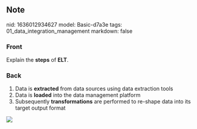 ## Note
nid: 1636012934627
model: Basic-d7a3e
tags: 01_data_integration_management
markdown: false

### Front
Explain the <b>steps</b> of <b>ELT</b>.

### Back
<div><ol><li>Data is <strong>extracted</strong> from data sources using data extraction tools</li><li>Data is <strong>loaded</strong> into the data management platform</li><li>Subsequently <strong>transformations</strong> are performed to re-shape data into its target output format</li></ol></div><div><img src="paste-92026ac0f105400439bbe2e63f4219a45885bf07.jpg">
</div>
